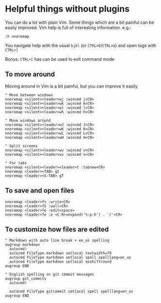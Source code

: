 # Helpful things without plugins

You can do a lot with plain Vim. Some things which are a bit painful can be
easily improved. Vim help is full of interesting information. e.g.:

```
:h nnoremap
```

You navigate help with the usual `hjkl` (or `CTRL+D`/`CTRL+U`) and open tags
with `CTRL+]`

Bonus: `CTRL+[` has can be used to exit command mode

## To move around

Moving around in Vim is a bit painful, but you can improve it easily

```viml
" Move between windows
nnoremap <silent><leader>wj :wincmd j<CR>
nnoremap <silent><leader>wk :wincmd k<CR>
nnoremap <silent><leader>wl :wincmd l<CR>
nnoremap <silent><leader>wh :wincmd h<CR>

" Move windows around
nnoremap <silent><leader>wJ :wincmd J<CR>
nnoremap <silent><leader>wK :wincmd K<CR>
nnoremap <silent><leader>wL :wincmd L<CR>
nnoremap <silent><leader>wH :wincmd H<CR>

" Split screens
nnoremap <silent><leader>wv :wincmd v<CR>
nnoremap <silent><leader>ws :wincmd s<CR>

" For tabs
nnoremap <silent><leader><leader>t :tabnew<CR>
nnoremap <leader><TAB> gt
nnoremap <leader><S-TAB> gT
```

## To save and open files

```viml
nnoremap <leader>fs :write<CR>
nnoremap <leader>fS :wall<CR>
nnoremap <leader>fo :edit<space>
nnoremap <leader>fe :e <C-R>=expand('%:p:h') . '/'<CR>
```

## To customize how files are edited

```viml
" Markdown with auto line break + en_us spelling
augroup markdown
  autocmd!
  autocmd FileType markdown setlocal textwidth=79
  autocmd FileType markdown setlocal spell spelllang=en_us
  autocmd FileType markdown setlocal noshiftround
augroup END

" English spelling on git commit messages
augroup git_commits
  autocmd!

  autocmd FileType gitcommit setlocal spell spelllang=en_us
augroup END
```
